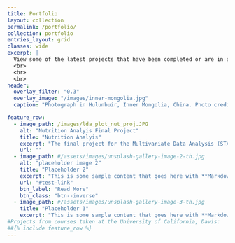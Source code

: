 ```yaml
---
title: Portfolio
layout: collection
permalink: /portfolio/
collection: portfolio
entries_layout: grid
classes: wide
excerpt: |
  View some of the latest projects that have been completed or are in progress.
  <br>
  <br>
  <br>
header:
  overlay_filter: "0.3"
  overlay_image: "/images/inner-mongolia.jpg"
  caption: "Photograph in Hulunbuir, Inner Mongolia, China. Photo credit: [**Vined**](https://pixabay.com/users/vined-3442148/)"

feature_row:
  - image_path: /images/lda_plot_nut_proj.JPG
    alt: "Nutrition Analyis Final Project"
    title: "Nutrition Analyis"
    excerpt: "The final project for the Multivariate Data Analysis (STA 135) course, utilizing principal component analysis (PCA) and linear discriminant analysis (LDA)."
    url: ""
  - image_path: #/assets/images/unsplash-gallery-image-2-th.jpg
    alt: "placeholder image 2"
    title: "Placeholder 2"
    excerpt: "This is some sample content that goes here with **Markdown** formatting."
    url: "#test-link"
    btn_label: "Read More"
    btn_class: "btn--inverse"
  - image_path: #/assets/images/unsplash-gallery-image-3-th.jpg
    title: "Placeholder 3"
    excerpt: "This is some sample content that goes here with **Markdown** formatting."
#Projects from courses taken at the University of California, Davis:
##{% include feature_row %}
---
```

